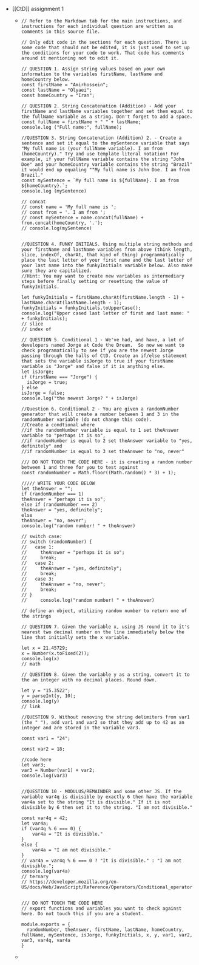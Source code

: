 - [[CtD]] assignment 1
	- ```
	  // Refer to the Markdown tab for the main instructions, and instructions for each individual question are written as comments in this source file.
	  
	  // Only edit code in the sections for each question. There is some code that should not be edited, it is just used to set up the conditions for your code to work. That code has comments around it mentioning not to edit it.
	  
	  // QUESTION 1. Assign string values based on your own information to the variables firstName, lastName and homeCountry below.
	  const firstName = "Amirhossein";
	  const lastName = "Olyaei";
	  const homeCountry = "Iran";
	  
	  // QUESTION 2. String Concatenation (Addition) - Add your firstName and lastName variables together and set them equal to the fullName variable as a string. Don't forget to add a space.
	  const fullName = firstName + " " + lastName;
	  console.log ("Full name:", fullName);
	  
	  //QUESTION 3. String Concatenation (Addition) 2. - Create a sentence and set it equal to the mySentence variable that says "My full name is (your fullName variable). I am from (homeCountry)." Try and use template literal notation! For example, if your fullName variable contains the string "John Doe" and your homeCountry variable contains the string "Brazil" it would end up equaling ""My full name is John Doe. I am from Brazil."
	  const mySentence = `My full name is ${fullName}. I am from ${homeCountry}.`;
	  console.log (mySentence)
	  
	  // concat
	  // const name = 'My full name is ';
	  // const from = '. I am from ';
	  // const mySentence = name.concat(fullName) + from.concat(homeCountry, '.');
	  // console.log(mySentence)
	  
	  
	  //QUESTION 4. FUNKY INITIALS. Using multiple string methods and your firstName and lastName variables from above (think length, slice, indexOf, charAt, that kind of thing) programmatically place the last letter of your first name and the last letter of your last name into the funkyInitials variable below. Also make sure they are capitalized. 
	  //Hint: You may want to create new variables as intermediary steps before finally setting or resetting the value of funkyInitials.
	  
	  let funkyInitials = firstName.charAt(firstName.length - 1) + lastName.charAt(lastName.length - 1);
	  funkyInitials = funkyInitials.toUpperCase();
	  console.log("Upper cased last letter of first and last name: " + funkyInitials);
	  // slice
	  // index of
	  
	  // QUESTION 5. Conditional 1 - We've had, and have, a lot of developers named Jorge at Code the Dream.  So now we want to check programatically to see if you are the newest Jorge passing through the halls of CtD. Create an if/else statement that sets the variable isJorge to true if your firstName variable is "Jorge" and false if it is anything else.  
	  let isJorge;
	  if (firstName === "Jorge") {
	    isJorge = true;
	  } else
	  isJorge = false;
	  console.log("the newest Jorge? " + isJorge)
	  
	  //Question 6. Conditional 2 - You are given a randomNumber generator that will create a number between 1 and 3 in the randomNumber variable (do not change this code). 
	  //Create a condtional where 
	  //if the randomNumber variable is equal to 1 set theAnswer variable to "perhaps it is so", 
	  //if randomNumber is equal to 2 set theAnswer variable to "yes, definitely" and 
	  //if randomNumber is equal to 3 set theAnswer to "no, never"
	  
	  /// DO NOT TOUCH THE CODE HERE - it is creating a random number between 1 and three for you to test against
	  const randomNumber = Math.floor((Math.random() * 3) + 1);
	  
	  ///// WRITE YOUR CODE BELOW 
	  let theAnswer = "";
	  if (randomNumber === 1)
	  theAnswer = "perhaps it is so";
	  else if (randomNumber === 2)
	  theAnswer = "yes, definitely";
	  else
	  theAnswer = "no, never";
	  console.log("random number! " + theAnswer)
	  
	  // switch case:
	  // switch (randomNumber) {
	  //   case 1:
	  //     theAnswer = "perhaps it is so";
	  //     break;
	  //   case 2:
	  //     theAnswer = "yes, definitely";
	  //     break;
	  //   case 3:
	  //     theAnswer = "no, never";
	  //     break;
	  // }
	  //     console.log("random number! " + theAnswer)
	  
	  // define an object, utilizing random number to return one of the strings
	  
	  // QUESTION 7. Given the variable x, using JS round it to it's nearest two decimal number on the line immediately below the line that initially sets the x variable. 
	  
	  let x = 21.45729;
	  x = Number(x.toFixed(2));
	  console.log(x)
	  // math
	  
	  // QUESTION 8. Given the variable y as a string, convert it to the an integer with no decimal places. Round down. 
	  
	  let y = "15.3522";
	  y = parseInt(y, 10);
	  console.log(y)
	  // link
	  
	  //QUESTION 9. Without removing the string delimiters from var1 (the " "), add var1 and var2 so that they add up to 42 as an integer and are stored in the variable var3.
	  
	  const var1 = "24";
	  
	  const var2 = 18;
	  
	  //code here
	  let var3; 
	  var3 = Number(var1) + var2;
	  console.log(var3)
	  
	  
	  //QUESTION 10 - MODULUS/REMAINDER and some other JS. If the variable var4q is divisible by exactly 6 then have the variable var4a set to the string "It is divisible." If it is not divisible by 6 then set it to the string. "I am not divisible."
	  
	  const var4q = 42;
	  let var4a;
	  if (var4q % 6 === 0) {
	      var4a = "It is divisible."
	  }
	  else {
	      var4a = "I am not divisible."
	  }
	  // var4a = var4q % 6 === 0 ? "It is divisible." : "I am not divisible.";
	  console.log(var4a)
	  // ternary
	  // https://developer.mozilla.org/en-US/docs/Web/JavaScript/Reference/Operators/Conditional_operator
	  
	  
	  /// DO NOT TOUCH THE CODE HERE
	  // export functions and variables you want to check against here. Do not touch this if you are a student. 
	  
	  module.exports = {
	    randomNumber, theAnswer, firstName, lastName, homeCountry, fullName, mySentence, isJorge, funkyInitials, x, y, var1, var2, var3, var4q, var4a
	  }
	  ```
	-